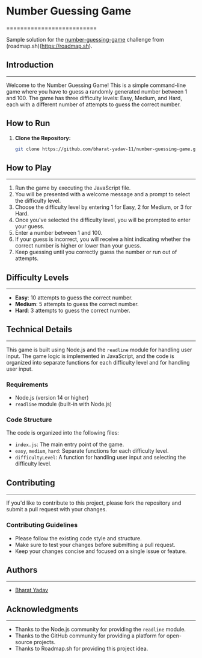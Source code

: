 # Number Guessing Game
==========================

Sample solution for the [number-guessing-game](https://roadmap.sh/projects/number-guessing-game) challenge from (roadmap.sh)(https://roadmap.sh).

## Introduction
---------------

Welcome to the Number Guessing Game! This is a simple command-line game where you have to guess a randomly generated number between 1 and 100. The game has three difficulty levels: Easy, Medium, and Hard, each with a different number of attempts to guess the correct number.

## How to Run

1. **Clone the Repository:**

   ```bash
   git clone https://github.com/bharat-yadav-11/number-guessing-game.git


## How to Play
--------------

1. Run the game by executing the JavaScript file.
2. You will be presented with a welcome message and a prompt to select the difficulty level.
3. Choose the difficulty level by entering 1 for Easy, 2 for Medium, or 3 for Hard.
4. Once you've selected the difficulty level, you will be prompted to enter your guess.
5. Enter a number between 1 and 100.
6. If your guess is incorrect, you will receive a hint indicating whether the correct number is higher or lower than your guess.
7. Keep guessing until you correctly guess the number or run out of attempts.

## Difficulty Levels
-------------------

* **Easy**: 10 attempts to guess the correct number.
* **Medium**: 5 attempts to guess the correct number.
* **Hard**: 3 attempts to guess the correct number.

## Technical Details
--------------------

This game is built using Node.js and the `readline` module for handling user input. The game logic is implemented in JavaScript, and the code is organized into separate functions for each difficulty level and for handling user input.

### Requirements

* Node.js (version 14 or higher)
* `readline` module (built-in with Node.js)

### Code Structure

The code is organized into the following files:

* `index.js`: The main entry point of the game.
* `easy`, `medium`, `hard`: Separate functions for each difficulty level.
* `difficultyLevel`: A function for handling user input and selecting the difficulty level.


## Contributing
--------------

If you'd like to contribute to this project, please fork the repository and submit a pull request with your changes.

### Contributing Guidelines

* Please follow the existing code style and structure.
* Make sure to test your changes before submitting a pull request.
* Keep your changes concise and focused on a single issue or feature.

## Authors
---------

* [Bharat Yadav](https://github.com/Bharat-Yadav-11)

## Acknowledgments
---------------

* Thanks to the Node.js community for providing the `readline` module.
* Thanks to the GitHub community for providing a platform for open-source projects.
* Thanks to Roadmap.sh for providing this project idea.